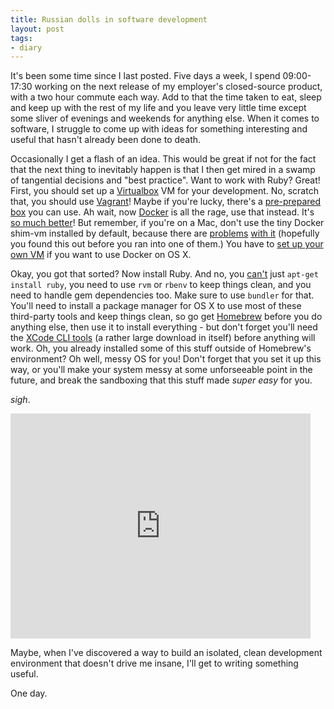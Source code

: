 ```yaml
---
title: Russian dolls in software development
layout: post
tags: 
- diary
---
```

It's been some time since I last posted. Five days a week, I spend 09:00-17:30 working on the next release of my employer's closed-source product, with a two hour commute each way. Add to that the time taken to eat, sleep and keep up with the rest of my life and you leave very little time except some sliver of evenings and weekends for anything else. <!-- more -->When it comes to software, I struggle to come up with ideas for something interesting and useful that hasn't already been done to death. 

Occasionally I get a flash of an idea. This would be great if not for the fact that the next thing to inevitably happen is that I then get mired in a swamp of tangential decisions and "best practice".  Want to work with Ruby? Great! First, you should set up a [Virtualbox][virtualbox] VM for your development. No, scratch that, you should use [Vagrant][vagrant]! Maybe if you're lucky, there's a [pre-prepared box][vagrantboxes] you can use. Ah wait, now [Docker][docker] is all the rage, use that instead. It's [so much better][docker-speed]! But remember, if you're on a Mac, don't use the tiny Docker shim-vm installed by default, because there are [problems][docker-problems] [with it][docker-problems-two] (hopefully you found this out before you ran into one of them.) You have to [set up your own VM][docker-on-osx] if you want to use Docker on OS X.

Okay, you got that sorted? Now install Ruby. And no, you [can't][ruby-the-correct-way] just `apt-get install ruby`, you need to use `rvm` or `rbenv` to keep things clean, and you need to handle gem dependencies too. Make sure to use `bundler` for that. You'll need to install a package manager for OS X to use most of these third-party tools and keep things clean, so go get [Homebrew][homebrew] before you do anything else, then use it to install everything - but don't forget you'll need the [XCode CLI tools][xcode] (a rather large download in itself) before anything will work. Oh, you already installed some of this stuff outside of Homebrew's environment? Oh well, messy OS for you! Don't forget that you set it up this way, or you'll make your system messy at some unforseeable point in the future, and break the sandboxing that this stuff made *super easy* for you. 

*sigh*. 

<iframe src="http://gfycat.com/ifr/WeepyHappyChicken" frameborder="0" scrolling="no" width="480" height="360" style="-webkit-backface-visibility: hidden;-webkit-transform: scale(1);" ></iframe>

Maybe, when I've discovered a way to build an isolated, clean development environment that doesn't drive me insane, I'll get to writing something useful.

One day.

[virtualbox]: http://www.virtualbox.com
[vagrant]: http://www.vagrantup.com
[vagrantboxes]: http://www.vagrantbox.es
[docker]: https://docker.com
[docker-speed]: http://www.youtube.com/watch?v=Q5POuMHxW-0
[docker-problems]: http://serverascode.com/2014/03/26/boot2docker.html
[docker-problems-two]: https://github.com/boot2docker/boot2docker/issues/392
[docker-on-osx]: http://maori.geek.nz/post/vagrant_with_docker_how_to_set_up_postgres_elasticsearch_and_redis_on_mac_os_x
[ruby-the-correct-way]: http://cbednarski.com/articles/installing-ruby/
[homebrew]: http://brew.sh
[xcode]: http://railsapps.github.io/xcode-command-line-tools.html
